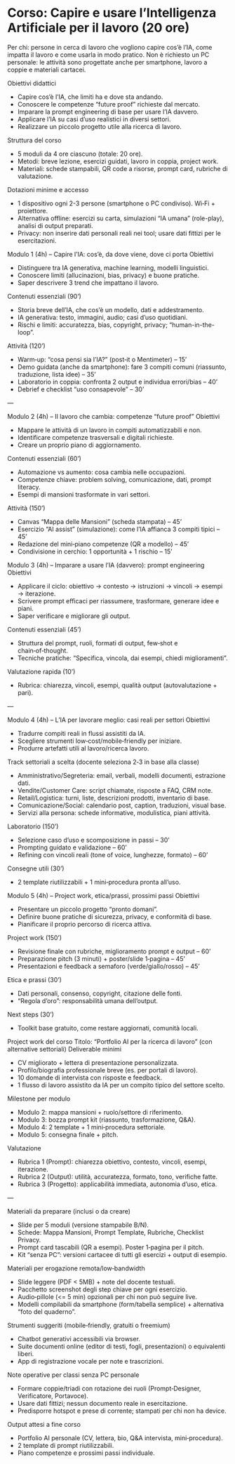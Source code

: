 # Corso: Capire e usare l’Intelligenza Artificiale per il lavoro (20 ore)

Per chi: persone in cerca di lavoro che vogliono capire cos’è l’IA, come impatta il lavoro e come usarla in modo pratico. Non è richiesto un PC personale: le attività sono progettate anche per smartphone, lavoro a coppie e materiali cartacei.

Obiettivi didattici
- Capire cos’è l’IA, che limiti ha e dove sta andando.
- Conoscere le competenze “future proof” richieste dal mercato.
- Imparare la prompt engineering di base per usare l’IA davvero.
- Applicare l’IA su casi d’uso realistici in diversi settori.
- Realizzare un piccolo progetto utile alla ricerca di lavoro.

Struttura del corso
- 5 moduli da 4 ore ciascuno (totale: 20 ore).
- Metodi: breve lezione, esercizi guidati, lavoro in coppia, project work.
- Materiali: schede stampabili, QR code a risorse, prompt card, rubriche di valutazione.

Dotazioni minime e accesso
- 1 dispositivo ogni 2-3 persone (smartphone o PC condiviso). Wi‑Fi + proiettore.
- Alternativa offline: esercizi su carta, simulazioni “IA umana” (role-play), analisi di output preparati.
- Privacy: non inserire dati personali reali nei tool; usare dati fittizi per le esercitazioni.



Modulo 1 (4h) – Capire l’IA: cos’è, da dove viene, dove ci porta
Obiettivi
- Distinguere tra IA generativa, machine learning, modelli linguistici.
- Conoscere limiti (allucinazioni, bias, privacy) e buone pratiche.
- Saper descrivere 3 trend che impattano il lavoro.

Contenuti essenziali (90’)
- Storia breve dell’IA, che cos’è un modello, dati e addestramento.
- IA generativa: testo, immagini, audio; casi d’uso quotidiani.
- Rischi e limiti: accuratezza, bias, copyright, privacy; “human-in-the-loop”.

Attività (120’)
- Warm‑up: “cosa pensi sia l’IA?” (post‑it o Mentimeter) – 15’
- Demo guidata (anche da smartphone): fare 3 compiti comuni (riassunto, traduzione, lista idee) – 35’
- Laboratorio in coppia: confronta 2 output e individua errori/bias – 40’
- Debrief e checklist “uso consapevole” – 30’

—

Modulo 2 (4h) – Il lavoro che cambia: competenze “future proof”
Obiettivi
- Mappare le attività di un lavoro in compiti automatizzabili e non.
- Identificare competenze trasversali e digitali richieste.
- Creare un proprio piano di aggiornamento.

Contenuti essenziali (60’)
- Automazione vs aumento: cosa cambia nelle occupazioni.
- Competenze chiave: problem solving, comunicazione, dati, prompt literacy.
- Esempi di mansioni trasformate in vari settori.

Attività (150’)
- Canvas “Mappa delle Mansioni” (scheda stampata) – 45’
- Esercizio “AI assist” (simulazione): come l’IA affianca 3 compiti tipici – 45’
- Redazione del mini‑piano competenze (QR a modello) – 45’
- Condivisione in cerchio: 1 opportunità + 1 rischio – 15’



Modulo 3 (4h) – Imparare a usare l’IA (davvero): prompt engineering
Obiettivi
- Applicare il ciclo: obiettivo → contesto → istruzioni → vincoli → esempi → iterazione.
- Scrivere prompt efficaci per riassumere, trasformare, generare idee e piani.
- Saper verificare e migliorare gli output.

Contenuti essenziali (45’)
- Struttura del prompt, ruoli, formati di output, few‑shot e chain‑of‑thought.
- Tecniche pratiche: “Specifica, vincola, dai esempi, chiedi miglioramenti”.


Valutazione rapida (10’)
- Rubrica: chiarezza, vincoli, esempi, qualità output (autovalutazione + pari).

—

Modulo 4 (4h) – L’IA per lavorare meglio: casi reali per settori
Obiettivi
- Tradurre compiti reali in flussi assistiti da IA.
- Scegliere strumenti low‑cost/mobile‑friendly per iniziare.
- Produrre artefatti utili al lavoro/ricerca lavoro.

Track settoriali a scelta (docente seleziona 2‑3 in base alla classe)
- Amministrativo/Segreteria: email, verbali, modelli documenti, estrazione dati.
- Vendite/Customer Care: script chiamate, risposte a FAQ, CRM note.
- Retail/Logistica: turni, liste, descrizioni prodotti, inventario di base.
- Comunicazione/Social: calendario post, caption, traduzioni, visual base.
- Servizi alla persona: schede informative, modulistica, piani attività.

Laboratorio (150’)
- Selezione caso d’uso e scomposizione in passi – 30’
- Prompting guidato e validazione – 60’
- Refining con vincoli reali (tone of voice, lunghezze, formato) – 60’

Consegne utili (30’)
- 2 template riutilizzabili + 1 mini‑procedura pronta all’uso.



Modulo 5 (4h) – Project work, etica/prassi, prossimi passi
Obiettivi
- Presentare un piccolo progetto “pronto domani”.
- Definire buone pratiche di sicurezza, privacy, e conformità di base.
- Pianificare il proprio percorso di ricerca attiva.

Project work (150’)
- Revisione finale con rubriche, miglioramento prompt e output – 60’
- Preparazione pitch (3 minuti) + poster/slide 1‑pagina – 45’
- Presentazioni e feedback a semaforo (verde/giallo/rosso) – 45’

Etica e prassi (30’)
- Dati personali, consenso, copyright, citazione delle fonti.
- “Regola d’oro”: responsabilità umana dell’output.

Next steps (30’)
- Toolkit base gratuito, come restare aggiornati, comunità locali.



Project work del corso
Titolo: “Portfolio AI per la ricerca di lavoro” (con alternative settoriali)
Deliverable minimi
- CV migliorato + lettera di presentazione personalizzata.
- Profilo/biografia professionale breve (es. per portali di lavoro).
- 10 domande di intervista con risposte e feedback.
- 1 flusso di lavoro assistito da IA per un compito tipico del settore scelto.

Milestone per modulo
- Modulo 2: mappa mansioni + ruolo/settore di riferimento.
- Modulo 3: bozza prompt kit (riassunto, trasformazione, Q&A).
- Modulo 4: 2 template + 1 mini‑procedura settoriale.
- Modulo 5: consegna finale + pitch.

Valutazione
- Rubrica 1 (Prompt): chiarezza obiettivo, contesto, vincoli, esempi, iterazione.
- Rubrica 2 (Output): utilità, accuratezza, formato, tono, verifiche fatte.
- Rubrica 3 (Progetto): applicabilità immediata, autonomia d’uso, etica.

—

Materiali da preparare (inclusi o da creare)
- Slide per 5 moduli (versione stampabile B/N).
- Schede: Mappa Mansioni, Prompt Template, Rubriche, Checklist Privacy.
- Prompt card tascabili (QR a esempi). Poster 1‑pagina per il pitch.
- Kit “senza PC”: versioni cartacee di tutti gli esercizi + output di esempio.

Materiali per erogazione remota/low‑bandwidth
- Slide leggere (PDF < 5MB) + note del docente testuali.
- Pacchetto screenshot degli step chiave per ogni esercizio.
- Audio‑pillole (<= 5 min) opzionali per chi non può seguire live.
- Modelli compilabili da smartphone (form/tabella semplice) + alternativa “foto del quaderno”.

Strumenti suggeriti (mobile‑friendly, gratuiti o freemium)
- Chatbot generativi accessibili via browser.
- Suite documenti online (editor di testi, fogli, presentazioni) o equivalenti liberi.
- App di registrazione vocale per note e trascrizioni.

Note operative per classi senza PC personale
- Formare coppie/triadi con rotazione dei ruoli (Prompt‑Designer, Verificatore, Portavoce).
- Usare dati fittizi; nessun documento reale in esercitazione.
- Predisporre hotspot e prese di corrente; stampati per chi non ha device.

Output attesi a fine corso
- Portfolio AI personale (CV, lettera, bio, Q&A intervista, mini‑procedura).
- 2 template di prompt riutilizzabili.
- Piano competenze e prossimi passi individuale.

